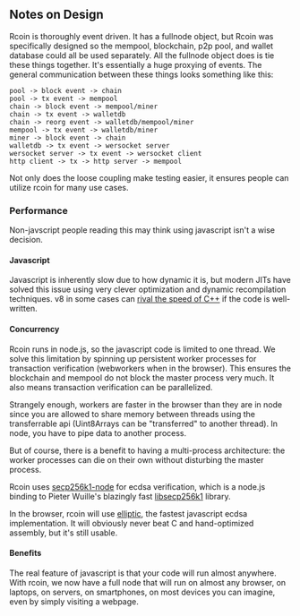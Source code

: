 ## Notes on Design

Rcoin is thoroughly event driven. It has a fullnode object, but Rcoin was
specifically designed so the mempool, blockchain, p2p pool, and wallet database
could all be used separately. All the fullnode object does is tie these things
together. It's essentially a huge proxying of events. The general communication
between these things looks something like this:

```
pool -> block event -> chain
pool -> tx event -> mempool
chain -> block event -> mempool/miner
chain -> tx event -> walletdb
chain -> reorg event -> walletdb/mempool/miner
mempool -> tx event -> walletdb/miner
miner -> block event -> chain
walletdb -> tx event -> wersocket server
wersocket server -> tx event -> wersocket client
http client -> tx -> http server -> mempool
```

Not only does the loose coupling make testing easier, it ensures people can
utilize rcoin for many use cases.

### Performance

Non-javscript people reading this may think using javascript isn't a wise
decision.

#### Javascript

Javascript is inherently slow due to how dynamic it is, but modern JITs have
solved this issue using very clever optimization and dynamic recompilation
techniques. v8 in some cases can [rival the speed of C++][v8] if the code is
well-written.

#### Concurrency

Rcoin runs in node.js, so the javascript code is limited to one thread. We
solve this limitation by spinning up persistent worker processes for
transaction verification (webworkers when in the browser). This ensures the
blockchain and mempool do not block the master process very much. It also means
transaction verification can be parallelized.

Strangely enough, workers are faster in the browser than they are in node since
you are allowed to share memory between threads using the transferrable api
(Uint8Arrays can be "transferred" to another thread). In node, you have to pipe
data to another process.

But of course, there is a benefit to having a multi-process architecture: the
worker processes can die on their own without disturbing the master process.

Rcoin uses [secp256k1-node][secp256k1-node] for ecdsa verification, which is a
node.js binding to Pieter Wuille's blazingly fast [libsecp256k1][libsecp256k1]
library.

In the browser, rcoin will use [elliptic][elliptic], the fastest javascript
ecdsa implementation. It will obviously never beat C and hand-optimized
assembly, but it's still usable.

#### Benefits

The real feature of javascript is that your code will run almost anywhere. With
rcoin, we now have a full node that will run on almost any browser, on laptops,
on servers, on smartphones, on most devices you can imagine, even by simply
visiting a webpage.

[v8]: https://www.youtube.com/watch?v=UJPdhx5zTaw
[libsecp256k1]: https://github.com/bitcoin-core/secp256k1
[secp256k1-node]: https://github.com/cryptocoinjs/secp256k1-node
[elliptic]: https://github.com/indutny/elliptic
